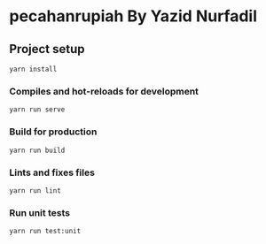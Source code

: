 # pecahanrupiah By Yazid Nurfadil

## Project setup

```
yarn install
```

### Compiles and hot-reloads for development

```
yarn run serve
```

### Build for production

```
yarn run build
```

### Lints and fixes files

```
yarn run lint
```

### Run unit tests

```
yarn run test:unit
```
